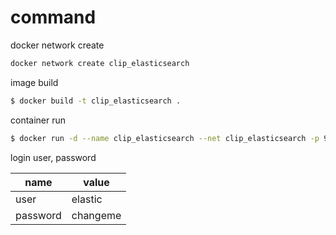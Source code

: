 # command

docker network create

```sh
docker network create clip_elasticsearch
```

image build

```sh
$ docker build -t clip_elasticsearch .
```

container run

```sh
$ docker run -d --name clip_elasticsearch --net clip_elasticsearch -p 9200:9200 -p 9300:9300 -e "discovery.type=single-node" clip_elasticsearch
```

login user, password

| name     | value    |
| -------- | -------- |
| user     | elastic  |
| password | changeme |
